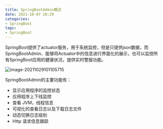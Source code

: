 ```yaml
---
title: SpringBootAdmin概述
date: 2021-10-07 20:29
categories:
- SpringBoot
tags:
- SpringBoot
---
```


SpringBoot提供了actuator服务，用于系统监控，但是只提供json数据，而SpringBootAdmin、能够将Actuator中的信息进行界面化的展示，也可以监控所有SpringBoot应用的健康状况，提供实时警报功能。
<!-- more -->

![image-20211029101105715](https://xk857.com/typora/2021/05image-20211029101105715.png)

SpringBootAdmin的主要功能有：

- 显示应用程序的监控状态
- 应用程序上下线监控
- 查看 JVM，线程信息
- 可视化的查看日志以及下载日志文件
- 动态切换日志级别
- Http 请求信息跟踪


